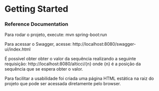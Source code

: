 # Getting Started

### Reference Documentation
Para rodar o projeto, execute: mvn spring-boot:run

Para acessar o Swagger, acesse: http://localhost:8080/swagger-ui/index.html

É possível obter obter o valor da sequência realizando a seguinte requisição: http://localhost:8080/alticci/{n} onde {n} é a posição da sequência que se espera obter o valor.

Para facilitar a usabilidade foi criada uma página HTML estática na raiz do projeto que pode ser acessada diretamente pelo browser.

